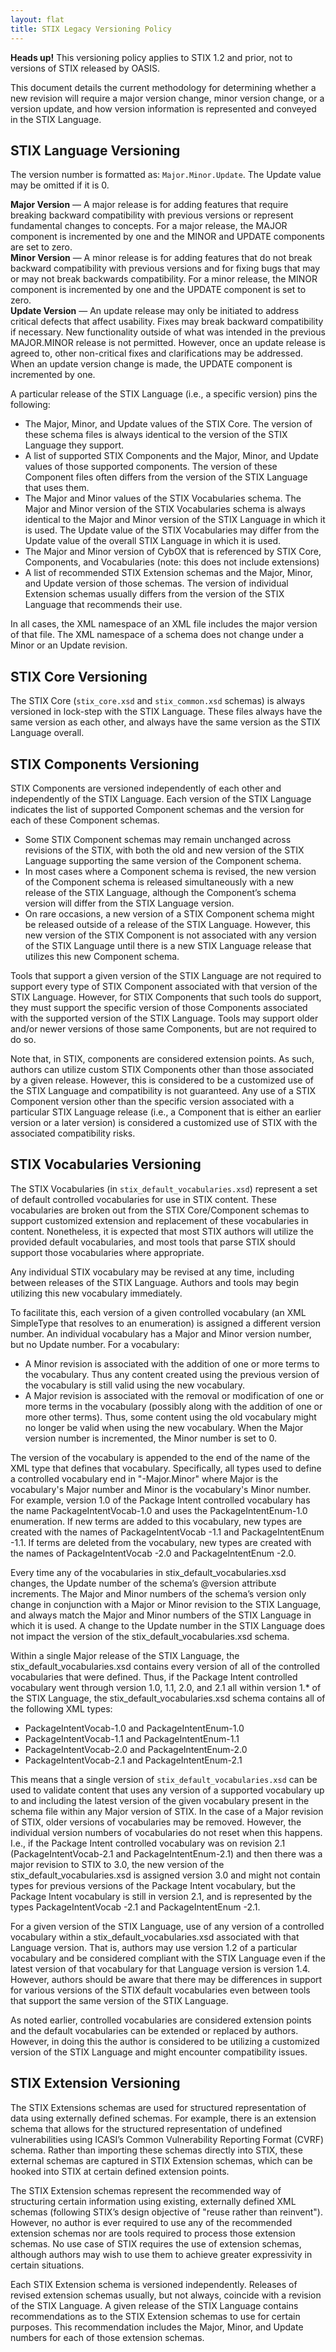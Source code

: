 ```yaml
---
layout: flat
title: STIX Legacy Versioning Policy
---
```


<div class="alert alert-danger bs-alert-old-docs">
  <strong>Heads up!</strong> This versioning policy applies to STIX 1.2 and prior, not to versions of STIX released by OASIS.</a>
</div>

This document details the current methodology for determining whether a new revision will require a major version change, minor version change, or a version update, and how version information is represented and conveyed in the STIX Language.

## STIX Language Versioning
The version number is formatted as: `Major.Minor.Update`. The Update value may be omitted if it is 0.

**Major Version** — A major release is for adding features that require breaking backward compatibility with previous versions or represent fundamental changes to concepts. For a major release, the MAJOR component is incremented by one and the MINOR and UPDATE components are set to zero.  
**Minor Version** — A minor release is for adding features that do not break backward compatibility with previous versions and for fixing bugs that may or may not break backwards compatibility. For a minor release, the MINOR component is incremented by one and the UPDATE component is set to zero.  
**Update Version** — An update release may only be initiated to address critical defects that affect usability. Fixes may break backward compatibility if necessary. New functionality outside of what was intended in the previous MAJOR.MINOR release is not permitted. However, once an update release is agreed to, other non-critical fixes and clarifications may be addressed. When an update version change is made, the UPDATE component is incremented by one.

A particular release of the STIX Language (i.e., a specific version) pins the following:

* The Major, Minor, and Update values of the STIX Core. The version of these schema files is always identical to the version of the STIX Language they support.
* A list of supported STIX Components and the Major, Minor, and Update values of those supported components. The version of these Component files often differs from the version of the STIX Language that uses them.
* The Major and Minor values of the STIX Vocabularies schema. The Major and Minor version of the STIX Vocabularies schema is always identical to the Major and Minor version of the STIX Language in which it is used. The Update value of the STIX Vocabularies may differ from the Update value of the overall STIX Language in which it is used.
* The Major and Minor version of CybOX that is referenced by STIX Core, Components, and Vocabularies (note: this does not include extensions)
* A list of recommended STIX Extension schemas and the Major, Minor, and Update version of those schemas. The version of individual Extension schemas usually differs from the version of the STIX Language that recommends their use.

In all cases, the XML namespace of an XML file includes the major version of that file. The XML namespace of a schema does not change under a Minor or an Update revision.

## STIX Core Versioning
The STIX Core (`stix_core.xsd` and `stix_common.xsd` schemas) is always versioned in lock-step with the STIX Language. These files always have the same version as each other, and always have the same version as the STIX Language overall.

## STIX Components Versioning
STIX Components are versioned independently of each other and independently of the STIX Language. Each version of the STIX Language indicates the list of supported Component schemas and the version for each of these Component schemas.

* Some STIX Component schemas may remain unchanged across revisions of the STIX, with both the old and new version of the STIX Language supporting the same version of the Component schema.
* In most cases where a Component schema is revised, the new version of the Component schema is released simultaneously with a new release of the STIX Language, although the Component’s schema version will differ from the STIX Language version.
* On rare occasions, a new version of a STIX Component schema might be released outside of a release of the STIX Language. However, this new version of the STIX Component is not associated with any version of the STIX Language until there is a new STIX Language release that utilizes this new Component schema.

Tools that support a given version of the STIX Language are not required to support every type of STIX Component associated with that version of the STIX Language. However, for STIX Components that such tools do support, they must support the specific version of those Components associated with the supported version of the STIX Language. Tools may support older and/or newer versions of those same Components, but are not required to do so.

Note that, in STIX, components are considered extension points. As such, authors can utilize custom STIX Components other than those associated by a given release. However, this is considered to be a customized use of the STIX Language and compatibility is not guaranteed. Any use of a STIX Component version other than the specific version associated with a particular STIX Language release (i.e., a Component that is either an earlier version or a later version) is considered a customized use of STIX with the associated compatibility risks.

## STIX Vocabularies Versioning
The STIX Vocabularies (in `stix_default_vocabularies.xsd`) represent a set of default controlled vocabularies for use in STIX content. These vocabularies are broken out from the STIX Core/Component schemas to support customized extension and replacement of these vocabularies in content. Nonetheless, it is expected that most STIX authors will utilize the provided default vocabularies, and most tools that parse STIX should support those vocabularies where appropriate.

Any individual STIX vocabulary may be revised at any time, including between releases of the STIX Language. Authors and tools may begin utilizing this new vocabulary immediately.

To facilitate this, each version of a given controlled vocabulary (an XML SimpleType that resolves to an enumeration) is assigned a different version number. An individual vocabulary has a Major and Minor version number, but no Update number. For a vocabulary:

* A Minor revision is associated with the addition of one or more terms to the vocabulary. Thus any content created using the previous version of the vocabulary is still valid using the new vocabulary.
* A Major revision is associated with the removal or modification of one or more terms in the vocabulary (possibly along with the addition of one or more other terms). Thus, some content using the old vocabulary might no longer be valid when using the new vocabulary. When the Major version number is incremented, the Minor number is set to 0.

The version of the vocabulary is appended to the end of the name of the XML type that defines that vocabulary. Specifically, all types used to define a controlled vocabulary end in "-Major.Minor" where Major is the vocabulary's Major number and Minor is the vocabulary's Minor number. For example, version 1.0 of the Package Intent controlled vocabulary has the name PackageIntentVocab-1.0 and uses the PackageIntentEnum-1.0 enumeration. If new terms are added to this vocabulary, new types are created with the names of PackageIntentVocab -1.1 and PackageIntentEnum -1.1. If terms are deleted from the vocabulary, new types are created with the names of PackageIntentVocab -2.0 and PackageIntentEnum -2.0.

Every time any of the vocabularies in stix_default_vocabularies.xsd changes, the Update number of the schema’s @version attribute increments. The Major and Minor numbers of the schema’s version only change in conjunction with a Major or Minor revision to the STIX Language, and always match the Major and Minor numbers of the STIX Language in which it is used. A change to the Update number in the STIX Language does not impact the version of the stix_default_vocabularies.xsd schema.

Within a single Major release of the STIX Language, the stix_default_vocabularies.xsd contains every version of all of the controlled vocabularies that were defined. Thus, if the Package Intent controlled vocabulary went through version 1.0, 1.1, 2.0, and 2.1 all within version 1.* of the STIX Language, the stix_default_vocabularies.xsd schema contains all of the following XML types:

* PackageIntentVocab-1.0 and PackageIntentEnum-1.0
* PackageIntentVocab-1.1 and PackageIntentEnum-1.1
* PackageIntentVocab-2.0 and PackageIntentEnum-2.0
* PackageIntentVocab-2.1 and PackageIntentEnum-2.1

This means that a single version of `stix_default_vocabularies.xsd` can be used to validate content that uses any version of a supported vocabulary up to and including the latest version of the given vocabulary present in the schema file within any Major version of STIX. In the case of a Major revision of STIX, older versions of vocabularies may be removed. However, the individual version numbers of vocabularies do not reset when this happens. I.e., if the Package Intent controlled vocabulary was on revision 2.1 (PackageIntentVocab-2.1 and PackageIntentEnum-2.1) and then there was a major revision to STIX to 3.0, the new version of the stix_default_vocabularies.xsd is assigned version 3.0 and might not contain types for previous versions of the Package Intent vocabulary, but the Package Intent vocabulary is still in version 2.1, and is represented by the types PackageIntentVocab -2.1 and PackageIntentEnum -2.1.

For a given version of the STIX Language, use of any version of a controlled vocabulary within a stix_default_vocabularies.xsd associated with that Language version. That is, authors may use version 1.2 of a particular vocabulary and be considered compliant with the STIX Language even if the latest version of that vocabulary for that Language version is version 1.4. However, authors should be aware that there may be differences in support for various versions of the STIX default vocabularies even between tools that support the same version of the STIX Language.

As noted earlier, controlled vocabularies are considered extension points and the default vocabularies can be extended or replaced by authors. However, in doing this the author is considered to be utilizing a customized version of the STIX Language and might encounter compatibility issues.

## STIX Extension Versioning
The STIX Extensions schemas are used for structured representation of data using externally defined schemas. For example, there is an extension schema that allows for the structured representation of undefined vulnerabilities using ICASI’s Common Vulnerability Reporting Format (CVRF) schema. Rather than importing these schemas directly into STIX, these external schemas are captured in STIX Extension schemas, which can be hooked into STIX at certain defined extension points.

The STIX Extension schemas represent the recommended way of structuring certain information using existing, externally defined XML schemas (following STIX’s design objective of "reuse rather than reinvent"). However, no author is ever required to use any of the recommended extension schemas nor are tools required to process those extension schemas. No use case of STIX requires the use of extension schemas, although authors may wish to use them to achieve greater expressivity in certain situations.

Each STIX Extension schema is versioned independently. Releases of revised extension schemas usually, but not always, coincide with a revision of the STIX Language. A given release of the STIX Language contains recommendations as to the STIX Extension schemas to use for certain purposes. This recommendation includes the Major, Minor, and Update numbers for each of those extension schemas.
